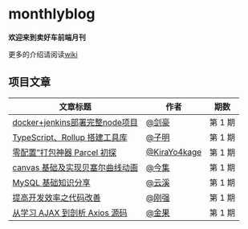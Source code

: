 # monthlyblog
**欢迎来到卖好车前端月刊**

更多的介绍请阅读[wiki](https://github.com/maihaoche/monthlyblog/wiki)

## 项目文章
| 文章标题 | 作者 | 期数 |
| ---- | ---- | ---- |
| [docker+jenkins部署完整node项目](https://github.com/maihaoche/monthlyblog/blob/de54edb51781e293a2406f5ec8c6ca117cfa96cd/phase_1/docker+jenkins%E9%83%A8%E7%BD%B2%E5%AE%8C%E6%95%B4node%E9%A1%B9%E7%9B%AE_jinhao_20191227.md) | [@剑豪](https://github.com/jianhao) | 第 1 期 |
| [TypeScript、Rollup 搭建工具库](https://github.com/maihaoche/monthlyblog/blob/de54edb51781e293a2406f5ec8c6ca117cfa96cd/phase_1/TypeScript%E3%80%81Rollup%E6%90%AD%E5%BB%BA%E5%B7%A5%E5%85%B7%E5%BA%93_ziming_20191226.md) | [@子明](https://github.com/simonwong) | 第 1 期 |
| [零配置”打包神器 Parcel 初探](https://github.com/maihaoche/monthlyblog/blob/de54edb51781e293a2406f5ec8c6ca117cfa96cd/phase_1/%E2%80%9C%E9%9B%B6%E9%85%8D%E7%BD%AE%E2%80%9D%E6%89%93%E5%8C%85%E7%A5%9E%E5%99%A8%20Parcel%20%E5%88%9D%E6%8E%A2_KiraYo4kage_20191227.md) | [@KiraYo4kage](https://github.com/KiraYo4kage) | 第 1 期 |
| [canvas 基础及实现贝塞尔曲线动画](https://github.com/maihaoche/monthlyblog/blob/de54edb51781e293a2406f5ec8c6ca117cfa96cd/phase_1/canvas%20%E5%9F%BA%E7%A1%80-%E5%AE%9E%E7%8E%B0%E8%B4%9D%E5%A1%9E%E5%B0%94%E6%9B%B2%E7%BA%BF%E5%8A%A8%E7%94%BB_jinjiting_20191227.md) | [@今集](https://github.com/JINJITING) | 第 1 期 |
| [MySQL 基础知识分享](https://github.com/maihaoche/monthlyblog/blob/de54edb51781e293a2406f5ec8c6ca117cfa96cd/phase_1/MySQL%E5%9F%BA%E7%A1%80%E7%9F%A5%E8%AF%86%E5%88%86%E4%BA%AB_yunxi_20191227.md) | [@云溪](https://github.com/mancaomhc) | 第 1 期 |
| [提高开发效率之代码改善](https://github.com/maihaoche/monthlyblog/blob/de54edb51781e293a2406f5ec8c6ca117cfa96cd/phase_1/%E6%8F%90%E9%AB%98%E5%BC%80%E5%8F%91%E6%95%88%E7%8E%87%E4%B9%8B%E4%BB%A3%E7%A0%81%E6%94%B9%E5%96%84.md) | [@刚强](https://github.com/wanggangqiang999) | 第 1 期 |
| [从学习 AJAX 到剖析 Axios 源码](https://github.com/maihaoche/monthlyblog/blob/de54edb51781e293a2406f5ec8c6ca117cfa96cd/phase_1/%E4%BB%8E%E5%AD%A6%E4%B9%A0AJAX%E5%88%B0%E5%89%96%E6%9E%90Axios%E6%BA%90%E7%A0%81.md) | [@金果](https://github.com/jinguo) | 第 1 期 |